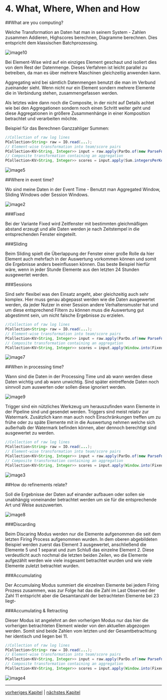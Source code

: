 # 4. What, Where, When and How

##What are you computing?

Welche Transformation an Daten hat man in seinem System - Zahlen zusammen Addieren, Highscores berechnen, Diagramme berechnen. Dies entspricht dem klassischen Batchprozessing.

![image10](images/image10.png)

Bei Element-Wise wird auf ein einziges Element geschaut und isoliert dies von dem Rest der Datenmenge. Dieses Verfahren ist leicht parallel zu betreiben, da man es über mehrere Maschinen gleichzeitig anwenden kann. 

Aggregating wird bei sämtlich Datenmengen benutzt die man im Verbund zueinander sieht. Wenn nicht nur ein Element sondern mehrere Elemente die in Verbindung stehen, zusammengefassen werden.

Als letztes wäre dann noch die Composite, in der nicht auf Details achtet wie bei den Aggregationen sondern noch einen Schritt weiter geht und diese Aggregationen in größere Zusammenhänge in einer Komposition betrachtet und verarbeiten möchte.

Beispiel für das Berechnen Ganzzahliger Summen:

```Java
//Collection of raw log lines
PCollection<String> raw = IO.read(...);
// Element-wise transformation into team/score pairs
PCollection<KV>String, Integer>> input = raw.apply(ParDo.of(new ParseFn());
// Composite transformation containing an aggregation
PCollection<KV>String, Integer>> scores = input.apply(Sum.integersPerKey());
```

![image5](images/image5.png)

##Where in event time?

Wo sind meine Daten in der Event Time - Benutzt man Aggregated Window, Sliding Windows oder Session Windows.

![image2](images/image2.png)

###Fixed

Bei der Variante Fixed wird Zeitfenster mit bestimmten gleichmäßigen abstand erzeugt und alle Daten werden je nach Zeitstempel in die entsprechenden Fenster eingeteilt.

###Sliding

Beim Sliding spielt die Überlappung der Fenster einer große Rolle da hier Element auch mehrfach in der Auswertung vorkommen können und somit die Ergebnisse anders beeinflussen können. Das beste Beispiel hierfür wäre, wenn in jeder Stunde Elemente aus den letzten 24 Stunden ausgewertet werden.

###Sessions

Sind sehr flexibel was den Einsatz angeht, aber gleichzeitig auch sehr komplex. Hier muss genau abgepasst werden wie die Daten ausgewertet werden, da jeder Nutzer in einer Session andere Verhaltensmuster hat und um diese entsprechend Filtern zu können muss die Auswertung gut abgestimmt sein, um nicht falsche Ergebnisse zu erzielen.

```Java
//Collection of raw log lines
PCollection<String> raw = IO.read(...);
// Element-wise transformation into team/score pairs
PCollection<KV>String, Integer>> input = raw.apply(ParDo.of(new ParseFn());
// Composite transformation containing an aggregation
PCollection<KV>String, Integer>> scores = input.apply(Window.into(FixedWindows.of(Minutes(2))).apply(Sum.integersPerKey());
```

![image7](images/image7.png)

##When in processing time?

Wann sind die Daten in der Processing Time und ab wann werden diese Daten wichtig und ab wann unwichtig. Sind später eintreffende Daten noch sinnvoll zum auswerten oder sollen diese ignoriert werden.

![image9](images/image9.png)

Trigger sind ein nützliches Werkzeug um herauszufinden wann Elemente in der Pipeline sind und gesendet werden. Triggers sind meist relativ zur Watermark. Zusätzlich kann man auch noch Einschränkungen treffen um zu frühe oder zu späte Elemente mit in die Auswertung nehmen welche sich außerhalb der Watermark befinden können, aber dennoch berechtigt sind ausgewertet zu werden.

```Java
//Collection of raw log lines
PCollection<String> raw = IO.read(...);
// Element-wise transformation into team/score pairs
PCollection<KV>String, Integer>> input = raw.apply(ParDo.of(new ParseFn());
// Composite transformation containing an aggregation
PCollection<KV>String, Integer>> scores = input.apply(Window.into(FixedWindows.of(Minutes(2)).triggering(AtWatermark().withEarlyFirings(AtPeriod(Minutes(1))).withLateFirings(AtCount(1)))).apply(Sum.integersPerKey());
```

![image3](images/image3.png)

##How do refinements relate?

Soll die Ergebnisse der Daten auf einander aufbauen oder sollen sie unabhängig voneinander betrachtet werden um sie für die entsprechende Art und Weise auszuwerten.

![image8](images/image8.png)

###Discarding

Beim Discaring Modus werden nur die Elemente aufgenommen die seit dem letzten Firing Process aufgenommen wurden. In dem oberen abgebildeten Beispiel werden zuerst das Element 3 ausgewertet, anschließend die Elemente 5 und 1 separat und zum Schluß das einzelne Element 2. Diese verdeutlicht auch nochmal die letzten beiden Zeilen, wo die Elemente aufgezählt werden wie viele insgesamt betrachtet wurden und wie viele Elemente zuletzt betrachtet wurden.

###Accumulating

Der Accumulaing Modus summiert die einzelnen Elemente bei jedem Firing Prozess zusammen, was zur Folge hat das die Zahl im Last Observed der Zahl 11 entspricht aber die Gesamtanzahl der betrachteten Elemente bei 23 liegt-

###Accumulating & Retracting

Dieser Modus ist angelehnt an den vorherigen Modus nur das hier die vorherigen betrachteten Element wieder von den aktuellen abgezogen werden. Somit sind beide Zahlen vom letzten und der Gesamtbetrachtung her identisch und liegen bei 11.

```Java
//Collection of raw log lines
PCollection<String> raw = IO.read(...);
// Element-wise transformation into team/score pairs
PCollection<KV>String, Integer>> input = raw.apply(ParDo.of(new ParseFn());
// Composite transformation containing an aggregation
PCollection<KV>String, Integer>> scores = input.apply(Window.into(FixedWindows.of(Minutes(2)).triggering(AtWatermark().withEarlyFirings(AtPeriod(Minutes(1))).withLateFirings(AtCount(1))).accumulatingAndRetractingFiredPanes()).apply(Sum.integersPerKey());
```

![image4](images/image4.png)

---------

[vorheriges Kapitel](3_Processing_Time_und_Event_Time.md) | [nächstes Kapitel](5_Fazit.md)
